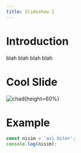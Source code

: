 ```yaml
---
title: Slideshow 1
---
```


# Introduction

blah blah blah blah

# Cool Slide

![chad](chad.png){height=60%}

# Example

```javascript
const nisim = 'avi biter';
console.log(nisim);
```

